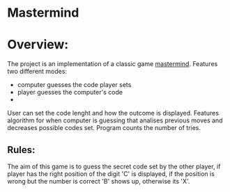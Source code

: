 # Mastermind

# Overview:
The project is an implementation of a classic game [mastermind](https://en.wikipedia.org/wiki/Mastermind_(board_game)).
Features two different modes: 
- computer guesses the code player sets 
- player guesses the computer's code
- 
User can set the code lenght and how the outcome is displayed. Features algorithm for when computer is guessing that analises previous moves and decreases possible codes set.
Program counts the number of tries.

## Rules: 
The aim of this game is to guess the secret code set by the other player, if player has the right position of the digit 'C' is displayed, if the position is wrong but the number is correct 'B' shows up, otherwise its 'X'.
